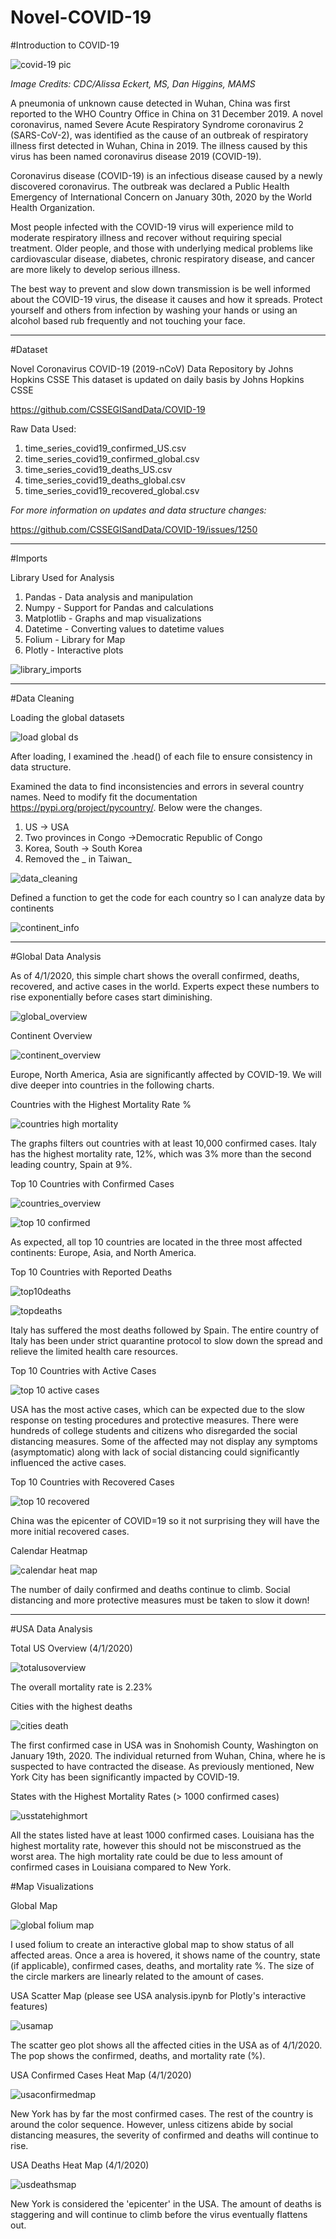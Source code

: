 # Novel-COVID-19

#Introduction to COVID-19

![covid-19 pic](https://github.com/clvsushant/Covid_19/blob/main/Images/coronavirus-cdc.png)

_Image Credits: CDC/Alissa Eckert, MS, Dan Higgins, MAMS_

A pneumonia of unknown cause detected in Wuhan, China was first reported to the WHO Country Office in China on 31 December 2019. A novel coronavirus, named Severe Acute Respiratory Syndrome coronavirus 2 (SARS-CoV-2), was identified as the cause of an outbreak of respiratory illness first detected in Wuhan, China in 2019. The illness caused by this virus has been named coronavirus disease 2019 (COVID-19).

Coronavirus disease (COVID-19) is an infectious disease caused by a newly discovered coronavirus. The outbreak was declared a Public Health Emergency of International Concern on January 30th, 2020 by the World Health Organization.

Most people infected with the COVID-19 virus will experience mild to moderate respiratory illness and recover without requiring special treatment. Older people, and those with underlying medical problems like cardiovascular disease, diabetes, chronic respiratory disease, and cancer are more likely to develop serious illness.

The best way to prevent and slow down transmission is be well informed about the COVID-19 virus, the disease it causes and how it spreads. Protect yourself and others from infection by washing your hands or using an alcohol based rub frequently and not touching your face.

---

#Dataset

Novel Coronavirus COVID-19 (2019-nCoV) Data Repository by Johns Hopkins CSSE
This dataset is updated on daily basis by Johns Hopkins CSSE

https://github.com/CSSEGISandData/COVID-19

Raw Data Used:

1. time_series_covid19_confirmed_US.csv
2. time_series_covid19_confirmed_global.csv
3. time_series_covid19_deaths_US.csv
4. time_series_covid19_deaths_global.csv
5. time_series_covid19_recovered_global.csv

_For more information on updates and data structure changes:_

https://github.com/CSSEGISandData/COVID-19/issues/1250

---

#Imports

Library Used for Analysis

1. Pandas - Data analysis and manipulation
2. Numpy - Support for Pandas and calculations
3. Matplotlib - Graphs and map visualizations
4. Datetime - Converting values to datetime values
5. Folium - Library for Map
6. Plotly - Interactive plots

![library_imports](https://github.com/clvsushant/Covid_19/blob/main/Images/library_imports.png)

---

#Data Cleaning

Loading the global datasets

![load global ds](https://github.com/clvsushant/Covid_19/blob/main/Images/load_datasets.PNG)

After loading, I examined the .head() of each file to ensure consistency in data structure.

Examined the data to find inconsistencies and errors in several country names. Need to modify fit the documentation https://pypi.org/project/pycountry/. Below were the changes.

1. US -> USA
2. Two provinces in Congo ->Democratic Republic of Congo
3. Korea, South -> South Korea
4. Removed the _ in Taiwan_

![data_cleaning](https://github.com/clvsushant/Covid_19/blob/main/Images/data_clean_1.PNG)

Defined a function to get the code for each country so I can analyze data by continents

![continent_info](https://github.com/clvsushant/Covid_19/blob/main/Images/pyconvert_function.PNG)

---

#Global Data Analysis

As of 4/1/2020, this simple chart shows the overall confirmed, deaths, recovered, and active cases in the world. Experts expect these numbers to rise exponentially before cases start diminishing.

![global_overview](https://github.com/clvsushant/Covid_19/blob/main/Images/global_status_4_1_2020.PNG)

Continent Overview

![continent_overview](https://github.com/clvsushant/Covid_19/blob/main/Images/continent_cases.PNG)

Europe, North America, Asia are significantly affected by COVID-19. We will dive deeper into countries in the following charts.

Countries with the Highest Mortality Rate %

![countries high mortality](https://github.com/clvsushant/Covid_19/blob/main/Images/countries_high_mort_rate.png)

The graphs filters out countries with at least 10,000 confirmed cases. Italy has the highest mortality rate, 12%, which was 3% more than the second leading country, Spain at 9%.

Top 10 Countries with Confirmed Cases

![countries_overview](https://github.com/clvsushant/Covid_19/blob/main/Images/top_10_countries.PNG)

![top 10 confirmed](https://github.com/clvsushant/Covid_19/blob/main/Images/top10confirmed.png)

As expected, all top 10 countries are located in the three most affected continents: Europe, Asia, and North America.

Top 10 Countries with Reported Deaths

![top10deaths](https://github.com/clvsushant/Covid_19/blob/main/Images/top_10_countries_deaths.PNG)

![topdeaths](https://github.com/clvsushant/Covid_19/blob/main/Images/top10deaths.png)

Italy has suffered the most deaths followed by Spain. The entire country of Italy has been under strict quarantine protocol to slow down the spread and relieve the limited health care resources.

Top 10 Countries with Active Cases

![top 10 active cases](https://github.com/clvsushant/Covid_19/blob/main/Images/top10active.png)

USA has the most active cases, which can be expected due to the slow response on testing procedures and protective measures. There were hundreds of college students and citizens who disregarded the social distancing measures. Some of the affected may not display any symptoms (asymptomatic) along with lack of social distancing could significantly influenced the active cases.

Top 10 Countries with Recovered Cases

![top 10 recovered](https://github.com/clvsushant/Covid_19/blob/main/Images/top10recovered.png)

China was the epicenter of COVID=19 so it not surprising they will have the more initial recovered cases.

Calendar Heatmap

![calendar heat map](https://github.com/clvsushant/Covid_19/blob/main/Images/global_calendar_heat.png)

The number of daily confirmed and deaths continue to climb. Social distancing and more protective measures must be taken to slow it down!

---

#USA Data Analysis

Total US Overview (4/1/2020)

![totalusoverview](https://github.com/clvsushant/Covid_19/blob/main/Images/us_total_mort.PNG)

The overall mortality rate is 2.23%

Cities with the highest deaths

![cities death](https://github.com/clvsushant/Covid_19/blob/main/Images/city_state_mort_chart.png)

The first confirmed case in USA was in Snohomish County, Washington on January 19th, 2020. The individual returned from Wuhan, China, where he is suspected to have contracted the disease. As previously mentioned, New York City has been significantly impacted by COVID-19.

States with the Highest Mortality Rates (> 1000 confirmed cases)

![usstatehighmort](https://github.com/clvsushant/Covid_19/blob/main/Images/states_high_mortality.png)

All the states listed have at least 1000 confirmed cases. Louisiana has the highest mortality rate, however this should not be misconstrued as the worst area. The high mortality rate could be due to less amount of confirmed cases in Louisiana compared to New York.

#Map Visualizations

Global Map

![global folium map](https://github.com/clvsushant/Covid_19/blob/main/Images/global_map_circles.PNG)

I used folium to create an interactive global map to show status of all affected areas. Once a area is hovered, it shows name of the country, state (if applicable), confirmed cases, deaths, and mortality rate %. The size of the circle markers are linearly related to the amount of cases.

USA Scatter Map (please see USA analysis.ipynb for Plotly's interactive features)

![usamap](https://github.com/clvsushant/Covid_19/blob/main/Images/us_scatter_map.png)

The scatter geo plot shows all the affected cities in the USA as of 4/1/2020. The pop shows the confirmed, deaths, and mortality rate (%).

USA Confirmed Cases Heat Map (4/1/2020)

![usaconfirmedmap](https://github.com/clvsushant/Covid_19/blob/main/Images/us_conf_heat.png)

New York has by far the most confirmed cases. The rest of the country is around the color sequence. However, unless citizens abide by social distancing measures, the severity of confirmed and deaths will continue to rise.

USA Deaths Heat Map (4/1/2020)

![usdeathsmap](https://github.com/clvsushant/Covid_19/blob/main/Images/us_death_heat.png)

New York is considered the 'epicenter' in the USA. The amount of deaths is staggering and will continue to climb before the virus eventually flattens out.
